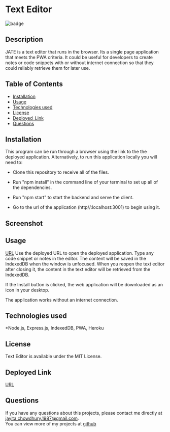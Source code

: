 # Text Editor

![badge](https://img.shields.io/badge/MIT-License-blue.svg)

## Description

JATE is a text editor that runs in the browser. Its a single page application that meets the PWA criteria. It could be useful for developers to create notes or code snippets with or without internet connection so that they could reliably retrieve them for later use.

## Table of Contents 

- [Installation](#installation)
- [Usage](#usage)
- [Technologies used](#technologies-used)
- [License](#license)
- [Deployed_Link](#deployed-link)
- [Questions](#questions)

## Installation

This program can be run through a browser using the link to the the deployed application. Alternatively, to run this application locally you will need to:

- Clone this repository to receive all of the files. 

- Run "npm install" in the command line of your terminal to set up all of the dependencies.

- Run "npm start" to start the backend and serve the client.

- Go to the url of the application (http//:localhost:3001) to begin using it.
## Screenshot

## Usage
[URL](https://text-editor123.herokuapp.com/)
Use the deployed URL to open the deployed application.
Type any code snippet or notes in the editor. The content will be saved in the IndexedDB when the window is unfocused. When you reopen the text editor after closing it, the content in the text editor will be retrieved from the IndexedDB. 

If the Install button is clicked, the web application will be downloaded as an icon in your desktop.

The application works without an internet connection.

##  Technologies used

*Node.js, 
Express.js,
IndexedDB, 
PWA, 
Heroku

## License

Text Editor is available under the MIT License.

## Deployed Link
[URL](https://text-editor123.herokuapp.com/)
## Questions
If you have any questions about this projects, please contact me directly at jayita.chowdhury.1987@gmail.com. </br>
You can view more of my projects at 
[github](https://github.com/jayita87)

